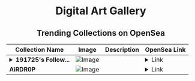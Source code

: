 <div align="center">

# Digital Art Gallery

## Trending Collections on OpenSea

| Collection Name                       | Image                                                                                     | Description                       | OpenSea Link                                                                                          |
|---------------------------------------|-------------------------------------------------------------------------------------------|-----------------------------------|--------------------------------------------------------------------------------------------------------|
| **<details><summary>191725's Follow...</summary>191725's Follower</details>** | ![Image](https://i.seadn.io/s/raw/files/19f9f090920392cc3650cbdf4361755b.png?w=500&auto=format?w=200&auto=format) |  | <details><summary>Link</summary>[191725's Follower](https://opensea.io/collection/191725-s-follower)</details> |
| **AiRDR0P** | ![Image](https://i.seadn.io/s/raw/files/f9202ecfb1d2572aad73e2383aa1538b.jpg?w=500&auto=format?w=200&auto=format) |  | <details><summary>Link</summary>[AiRDR0P](https://opensea.io/collection/airdr0p-104)</details> |

</div>